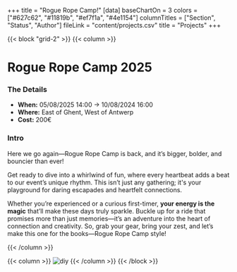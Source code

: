 +++
title = "Rogue Rope Camp!" 
[data]
baseChartOn = 3
colors = ["#627c62", "#11819b", "#ef7f1a", "#4e1154"]
columnTitles = ["Section", "Status", "Author"]
fileLink = "content/projects.csv"
title = "Projects"
+++

{{< block "grid-2" >}}
{{< column >}}

# Rogue Rope Camp 2025

### The Details
* **When:** 05/08/2025 14:00 -&gt; 10/08/2024 16:00
* **Where:** East of Ghent, West of Antwerp
* **Cost:** 200€ 

### Intro


Here we go again—Rogue Rope Camp is back, and it’s bigger, bolder, and bouncier than ever! 

Get ready to dive into a whirlwind of fun, where every heartbeat adds a beat to our event’s unique rhythm. This isn’t just any gathering; it's your playground for daring escapades and heartfelt connections.

Whether you’re experienced or a curious first-timer, **your energy is the magic** that’ll make these days truly sparkle. Buckle up for a ride that promises more than just memories—it’s an adventure into the heart of connection and creativity. So, grab your gear, bring your zest, and let’s make this one for the books—Rogue Rope Camp style!



{{< /column >}}

{{< column >}}
![diy](/images/shirt2024.png)
{{< /column >}}
{{< /block >}}